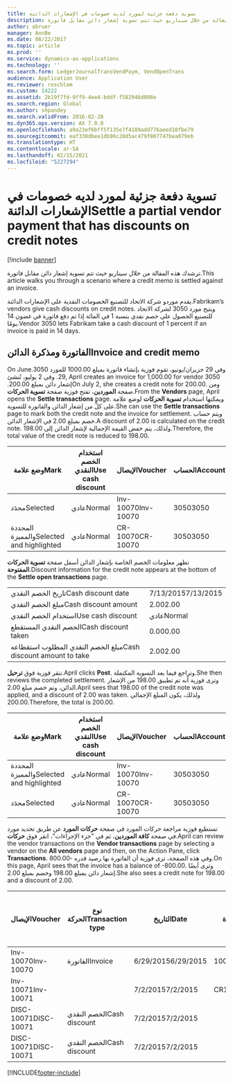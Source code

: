 ```yaml
---
title: تسوية دفعة جزئية لمورد لديه خصومات في الإشعارات الدائنة
description: ترشدك هذه المقالة من خلال سيناريو حيث تتم تسوية إشعار دائن مقابل فاتورة.
author: abruer
manager: AnnBe
ms.date: 08/22/2017
ms.topic: article
ms.prod: ''
ms.service: dynamics-ax-applications
ms.technology: ''
ms.search.form: LedgerJournalTransVendPaym, VendOpenTrans
audience: Application User
ms.reviewer: roschlom
ms.custom: 14222
ms.assetid: 2b19f7fd-9ff9-4ee4-bddf-f582946d008e
ms.search.region: Global
ms.author: shpandey
ms.search.validFrom: 2016-02-28
ms.dyn365.ops.version: AX 7.0.0
ms.openlocfilehash: a9a23ef6bff5f135e7f4189add776aeed18fbe79
ms.sourcegitcommit: eaf330dbee1db96c20d5ac479f007747bea079eb
ms.translationtype: HT
ms.contentlocale: ar-SA
ms.lasthandoff: 02/15/2021
ms.locfileid: "5227294"
---
```

# <a name="settle-a-partial-vendor-payment-that-has-discounts-on-credit-notes"></a><span data-ttu-id="bb035-103">تسوية دفعة جزئية لمورد لديه خصومات في الإشعارات الدائنة</span><span class="sxs-lookup"><span data-stu-id="bb035-103">Settle a partial vendor payment that has discounts on credit notes</span></span>

[!include [banner](../includes/banner.md)]

<span data-ttu-id="bb035-104">ترشدك هذه المقالة من خلال سيناريو حيث تتم تسوية إشعار دائن مقابل فاتورة.</span><span class="sxs-lookup"><span data-stu-id="bb035-104">This article walks you through a scenario where a credit memo is settled against an invoice.</span></span>

<span data-ttu-id="bb035-105">يقدم موردو شركة الاتحاد للتصنيع الخصومات النقدية على الإشعارات الدائنة.</span><span class="sxs-lookup"><span data-stu-id="bb035-105">Fabrikam’s vendors give cash discounts on credit notes.</span></span> <span data-ttu-id="bb035-106">ويتيح مورد 3050 لشركة الاتحاد للتصنيع الحصول على خصم نقدي بنسبة 1 في المائة إذا تم دفع فاتورة في غضون 14 يومًا.</span><span class="sxs-lookup"><span data-stu-id="bb035-106">Vendor 3050 lets Fabrikam take a cash discount of 1 percent if an invoice is paid in 14 days.</span></span>

## <a name="invoice-and-credit-memo"></a><span data-ttu-id="bb035-107">الفاتورة ومذكرة الدائن</span><span class="sxs-lookup"><span data-stu-id="bb035-107">Invoice and credit memo</span></span>
<span data-ttu-id="bb035-108">‏‫وفي 29 حزيران/يونيو، تقوم فوزية بإنشاء فاتورة بمبلغ 1000.00 للمورد 3050.</span><span class="sxs-lookup"><span data-stu-id="bb035-108">On June 29, April creates an invoice for 1,000.00 for vendor 3050.</span></span> <span data-ttu-id="bb035-109">وفي 2 يوليو، تُنشئ إشعار دائن بمبلغ 200.00.‬</span><span class="sxs-lookup"><span data-stu-id="bb035-109">On July 2, she creates a credit note for 200.00.</span></span> <span data-ttu-id="bb035-110">ومن صفحة **الموردين**، تفتح فوزية صفحة **تسوية الحركات**.</span><span class="sxs-lookup"><span data-stu-id="bb035-110">From the **Vendors** page, April opens the **Settle transactions** page.</span></span> <span data-ttu-id="bb035-111">ويمكنها استخدام **تسوية الحركات** لوضع علامة على كلٍّ من إشعار الدائن والفاتورة للتسوية.</span><span class="sxs-lookup"><span data-stu-id="bb035-111">She can use the **Settle transactions** page to mark both the credit note and the invoice for settlement.</span></span> <span data-ttu-id="bb035-112">ويتم حساب خصم بمبلغ 2.00 في الإشعار الدائن.</span><span class="sxs-lookup"><span data-stu-id="bb035-112">A discount of 2.00 is calculated on the credit note.</span></span> <span data-ttu-id="bb035-113">ولذلك، يتم خفض القيمة الإجمالية لإشعار الدائن إلى 198.00.</span><span class="sxs-lookup"><span data-stu-id="bb035-113">Therefore, the total value of the credit note is reduced to 198.00.</span></span>

| <span data-ttu-id="bb035-114">وضع علامة</span><span class="sxs-lookup"><span data-stu-id="bb035-114">Mark</span></span>                     | <span data-ttu-id="bb035-115">استخدام الخصم النقدي</span><span class="sxs-lookup"><span data-stu-id="bb035-115">Use cash discount</span></span> | <span data-ttu-id="bb035-116">الإيصال</span><span class="sxs-lookup"><span data-stu-id="bb035-116">Voucher</span></span>   | <span data-ttu-id="bb035-117">الحساب</span><span class="sxs-lookup"><span data-stu-id="bb035-117">Account</span></span> | <span data-ttu-id="bb035-118">التاريخ</span><span class="sxs-lookup"><span data-stu-id="bb035-118">Date</span></span>      | <span data-ttu-id="bb035-119">تاريخ الاستحقاق</span><span class="sxs-lookup"><span data-stu-id="bb035-119">Due date</span></span>  | <span data-ttu-id="bb035-120">الفاتورة</span><span class="sxs-lookup"><span data-stu-id="bb035-120">Invoice</span></span> | <span data-ttu-id="bb035-121">المبلغ بعملة الحركة</span><span class="sxs-lookup"><span data-stu-id="bb035-121">Amount in transaction currency</span></span> | <span data-ttu-id="bb035-122">عملة</span><span class="sxs-lookup"><span data-stu-id="bb035-122">Currency</span></span> | <span data-ttu-id="bb035-123">المبلغ المراد تسويته</span><span class="sxs-lookup"><span data-stu-id="bb035-123">Amount to settle</span></span> |
|--------------------------|-------------------|-----------|---------|-----------|-----------|---------|--------------------------------|----------|------------------|
| <span data-ttu-id="bb035-124">محدَد</span><span class="sxs-lookup"><span data-stu-id="bb035-124">Selected</span></span>                 | <span data-ttu-id="bb035-125">عادي</span><span class="sxs-lookup"><span data-stu-id="bb035-125">Normal</span></span>            | <span data-ttu-id="bb035-126">Inv-10070</span><span class="sxs-lookup"><span data-stu-id="bb035-126">Inv-10070</span></span> | <span data-ttu-id="bb035-127">3050</span><span class="sxs-lookup"><span data-stu-id="bb035-127">3050</span></span>    | <span data-ttu-id="bb035-128">6/29/2015</span><span class="sxs-lookup"><span data-stu-id="bb035-128">6/29/2015</span></span> | <span data-ttu-id="bb035-129">7/29/2015</span><span class="sxs-lookup"><span data-stu-id="bb035-129">7/29/2015</span></span> | <span data-ttu-id="bb035-130">10070</span><span class="sxs-lookup"><span data-stu-id="bb035-130">10070</span></span>   | <span data-ttu-id="bb035-131">-1000.00</span><span class="sxs-lookup"><span data-stu-id="bb035-131">-1,000.00</span></span>                      | <span data-ttu-id="bb035-132">دولار أمريكي</span><span class="sxs-lookup"><span data-stu-id="bb035-132">USD</span></span>      | <span data-ttu-id="bb035-133">-990.00</span><span class="sxs-lookup"><span data-stu-id="bb035-133">-990.00</span></span>          |
| <span data-ttu-id="bb035-134">المحددة والمميزة</span><span class="sxs-lookup"><span data-stu-id="bb035-134">Selected and highlighted</span></span> | <span data-ttu-id="bb035-135">عادي</span><span class="sxs-lookup"><span data-stu-id="bb035-135">Normal</span></span>            | <span data-ttu-id="bb035-136">CR-10070</span><span class="sxs-lookup"><span data-stu-id="bb035-136">CR-10070</span></span>  | <span data-ttu-id="bb035-137">3050</span><span class="sxs-lookup"><span data-stu-id="bb035-137">3050</span></span>    | <span data-ttu-id="bb035-138">7/2/2015</span><span class="sxs-lookup"><span data-stu-id="bb035-138">7/2/2015</span></span>  | <span data-ttu-id="bb035-139">7/29/2015</span><span class="sxs-lookup"><span data-stu-id="bb035-139">7/29/2015</span></span> |         | <span data-ttu-id="bb035-140">200.00</span><span class="sxs-lookup"><span data-stu-id="bb035-140">200.00</span></span>                         | <span data-ttu-id="bb035-141">دولار أمريكي</span><span class="sxs-lookup"><span data-stu-id="bb035-141">USD</span></span>      | <span data-ttu-id="bb035-142">198.00</span><span class="sxs-lookup"><span data-stu-id="bb035-142">198.00</span></span>           |

<span data-ttu-id="bb035-143">تظهر معلومات الخصم الخاصة بإشعار الدائن أسفل صفحة **تسوية الحركات المفتوحة**.</span><span class="sxs-lookup"><span data-stu-id="bb035-143">Discount information for the credit note appears at the bottom of the **Settle open transactions** page.</span></span>

|                              |           |
|------------------------------|-----------|
| <span data-ttu-id="bb035-144">تاريخ الخصم النقدي</span><span class="sxs-lookup"><span data-stu-id="bb035-144">Cash discount date</span></span>           | <span data-ttu-id="bb035-145">7/13/2015</span><span class="sxs-lookup"><span data-stu-id="bb035-145">7/13/2015</span></span> |
| <span data-ttu-id="bb035-146">مبلغ الخصم النقدي</span><span class="sxs-lookup"><span data-stu-id="bb035-146">Cash discount amount</span></span>         | <span data-ttu-id="bb035-147">2.00</span><span class="sxs-lookup"><span data-stu-id="bb035-147">2.00</span></span>      |
| <span data-ttu-id="bb035-148">استخدام الخصم النقدي</span><span class="sxs-lookup"><span data-stu-id="bb035-148">Use cash discount</span></span>            | <span data-ttu-id="bb035-149">عادي</span><span class="sxs-lookup"><span data-stu-id="bb035-149">Normal</span></span>    |
| <span data-ttu-id="bb035-150">الخصم النقدي المستقطع</span><span class="sxs-lookup"><span data-stu-id="bb035-150">Cash discount taken</span></span>          | <span data-ttu-id="bb035-151">0.00</span><span class="sxs-lookup"><span data-stu-id="bb035-151">0.00</span></span>      |
| <span data-ttu-id="bb035-152">مبلغ الخصم النقدي المطلوب استقطاعه</span><span class="sxs-lookup"><span data-stu-id="bb035-152">Cash discount amount to take</span></span> | <span data-ttu-id="bb035-153">2.00</span><span class="sxs-lookup"><span data-stu-id="bb035-153">2.00</span></span>      |

<span data-ttu-id="bb035-154">تنقر فوزية فوق **ترحيل**.</span><span class="sxs-lookup"><span data-stu-id="bb035-154">April clicks **Post**.</span></span> <span data-ttu-id="bb035-155">وتراجع فيما بعد التسوية المكتملة.</span><span class="sxs-lookup"><span data-stu-id="bb035-155">She then reviews the completed settlement.</span></span> <span data-ttu-id="bb035-156">وترى فوزية أنه تم تطبيق 198.00 من الإشعار الدائن، وتم خصم مبلغ 2.00.</span><span class="sxs-lookup"><span data-stu-id="bb035-156">April sees that 198.00 of the credit note was applied, and a discount of 2.00 was taken.</span></span> <span data-ttu-id="bb035-157">ولذلك، يكون المبلغ الإجمالي 200.00.</span><span class="sxs-lookup"><span data-stu-id="bb035-157">Therefore, the total is 200.00.</span></span>

| <span data-ttu-id="bb035-158">وضع علامة</span><span class="sxs-lookup"><span data-stu-id="bb035-158">Mark</span></span>                     | <span data-ttu-id="bb035-159">استخدام الخصم النقدي</span><span class="sxs-lookup"><span data-stu-id="bb035-159">Use cash discount</span></span> | <span data-ttu-id="bb035-160">الإيصال</span><span class="sxs-lookup"><span data-stu-id="bb035-160">Voucher</span></span>   | <span data-ttu-id="bb035-161">الحساب</span><span class="sxs-lookup"><span data-stu-id="bb035-161">Account</span></span> | <span data-ttu-id="bb035-162">التاريخ</span><span class="sxs-lookup"><span data-stu-id="bb035-162">Date</span></span>      | <span data-ttu-id="bb035-163">تاريخ الاستحقاق</span><span class="sxs-lookup"><span data-stu-id="bb035-163">Due date</span></span>  | <span data-ttu-id="bb035-164">الفاتورة</span><span class="sxs-lookup"><span data-stu-id="bb035-164">Invoice</span></span>  | <span data-ttu-id="bb035-165">المبلغ بعملة الحركة</span><span class="sxs-lookup"><span data-stu-id="bb035-165">Amount in transaction currency</span></span> | <span data-ttu-id="bb035-166">عملة</span><span class="sxs-lookup"><span data-stu-id="bb035-166">Currency</span></span> | <span data-ttu-id="bb035-167">المبلغ المراد تسويته</span><span class="sxs-lookup"><span data-stu-id="bb035-167">Amount to settle</span></span> |
|--------------------------|-------------------|-----------|---------|-----------|-----------|----------|--------------------------------|----------|------------------|
| <span data-ttu-id="bb035-168">المحددة والمميزة</span><span class="sxs-lookup"><span data-stu-id="bb035-168">Selected and highlighted</span></span> | <span data-ttu-id="bb035-169">عادي</span><span class="sxs-lookup"><span data-stu-id="bb035-169">Normal</span></span>            | <span data-ttu-id="bb035-170">Inv-10070</span><span class="sxs-lookup"><span data-stu-id="bb035-170">Inv-10070</span></span> | <span data-ttu-id="bb035-171">3050</span><span class="sxs-lookup"><span data-stu-id="bb035-171">3050</span></span>    | <span data-ttu-id="bb035-172">6/29/2015</span><span class="sxs-lookup"><span data-stu-id="bb035-172">6/29/2015</span></span> | <span data-ttu-id="bb035-173">7/29/2015</span><span class="sxs-lookup"><span data-stu-id="bb035-173">7/29/2015</span></span> | <span data-ttu-id="bb035-174">10070</span><span class="sxs-lookup"><span data-stu-id="bb035-174">10070</span></span>    | <span data-ttu-id="bb035-175">-1000.00</span><span class="sxs-lookup"><span data-stu-id="bb035-175">-1,000.00</span></span>                      | <span data-ttu-id="bb035-176">دولار أمريكي</span><span class="sxs-lookup"><span data-stu-id="bb035-176">USD</span></span>      | <span data-ttu-id="bb035-177">-200.00</span><span class="sxs-lookup"><span data-stu-id="bb035-177">-200.00</span></span>          |
| <span data-ttu-id="bb035-178">محدَد</span><span class="sxs-lookup"><span data-stu-id="bb035-178">Selected</span></span>                 | <span data-ttu-id="bb035-179">عادي</span><span class="sxs-lookup"><span data-stu-id="bb035-179">Normal</span></span>            | <span data-ttu-id="bb035-180">CR-10070</span><span class="sxs-lookup"><span data-stu-id="bb035-180">CR-10070</span></span>  | <span data-ttu-id="bb035-181">3050</span><span class="sxs-lookup"><span data-stu-id="bb035-181">3050</span></span>    | <span data-ttu-id="bb035-182">7/2/2015</span><span class="sxs-lookup"><span data-stu-id="bb035-182">7/2/2015</span></span>  | <span data-ttu-id="bb035-183">7/29/2015</span><span class="sxs-lookup"><span data-stu-id="bb035-183">7/29/2015</span></span> | <span data-ttu-id="bb035-184">CR-10070</span><span class="sxs-lookup"><span data-stu-id="bb035-184">CR-10070</span></span> | <span data-ttu-id="bb035-185">200.00</span><span class="sxs-lookup"><span data-stu-id="bb035-185">200.00</span></span>                         | <span data-ttu-id="bb035-186">دولار أمريكي</span><span class="sxs-lookup"><span data-stu-id="bb035-186">USD</span></span>      | <span data-ttu-id="bb035-187">198.00</span><span class="sxs-lookup"><span data-stu-id="bb035-187">198.00</span></span>           |

<span data-ttu-id="bb035-188">تستطيع فوزية مراجعة حركات المورد في صفحة **حركات المورد** عن طريق تحديد مورد في صفحة **كافة الموردين**، ثم في "جزء الإجراءات"، انقر فوق **حركات**.</span><span class="sxs-lookup"><span data-stu-id="bb035-188">April can review the vendor transactions on the **Vendor transactions** page by selecting a vendor on the **All vendors** page and then, on the Action Pane, click **Transactions**.</span></span> <span data-ttu-id="bb035-189">وفي هذه الصفحة، ترى فوزية أن الفاتورة بها رصيد قدره -800.00.</span><span class="sxs-lookup"><span data-stu-id="bb035-189">On this page, April sees that the invoice has a balance of -800.00.</span></span> <span data-ttu-id="bb035-190">وترى أيضًا إشعار دائن بمبلغ 198.00 وخصم بمبلغ 2.00.</span><span class="sxs-lookup"><span data-stu-id="bb035-190">She also sees a credit note for 198.00 and a discount of 2.00.</span></span>

| <span data-ttu-id="bb035-191">الإيصال</span><span class="sxs-lookup"><span data-stu-id="bb035-191">Voucher</span></span>    | <span data-ttu-id="bb035-192">نوع الحركة</span><span class="sxs-lookup"><span data-stu-id="bb035-192">Transaction type</span></span> | <span data-ttu-id="bb035-193">التاريخ</span><span class="sxs-lookup"><span data-stu-id="bb035-193">Date</span></span>      | <span data-ttu-id="bb035-194">الفاتورة</span><span class="sxs-lookup"><span data-stu-id="bb035-194">Invoice</span></span> | <span data-ttu-id="bb035-195">المبلغ في خصم بعملة الحركة</span><span class="sxs-lookup"><span data-stu-id="bb035-195">Amount in transaction currency debit</span></span> | <span data-ttu-id="bb035-196">المبلغ في الائتمان بعملة الحركة</span><span class="sxs-lookup"><span data-stu-id="bb035-196">Amount in transaction currency credit</span></span> | <span data-ttu-id="bb035-197">الرصيد</span><span class="sxs-lookup"><span data-stu-id="bb035-197">Balance</span></span> | <span data-ttu-id="bb035-198">عملة</span><span class="sxs-lookup"><span data-stu-id="bb035-198">Currency</span></span> |
|------------|------------------|-----------|---------|--------------------------------------|---------------------------------------|---------|----------|
| <span data-ttu-id="bb035-199">Inv-10070</span><span class="sxs-lookup"><span data-stu-id="bb035-199">Inv-10070</span></span>  | <span data-ttu-id="bb035-200">الفاتورة</span><span class="sxs-lookup"><span data-stu-id="bb035-200">Invoice</span></span>          | <span data-ttu-id="bb035-201">6/29/2015</span><span class="sxs-lookup"><span data-stu-id="bb035-201">6/29/2015</span></span> | <span data-ttu-id="bb035-202">10070</span><span class="sxs-lookup"><span data-stu-id="bb035-202">10070</span></span>   |                                      | <span data-ttu-id="bb035-203">1000.00</span><span class="sxs-lookup"><span data-stu-id="bb035-203">1,000.00</span></span>                              | <span data-ttu-id="bb035-204">-800.00</span><span class="sxs-lookup"><span data-stu-id="bb035-204">-800.00</span></span> | <span data-ttu-id="bb035-205">دولار أمريكي</span><span class="sxs-lookup"><span data-stu-id="bb035-205">USD</span></span>      |
| <span data-ttu-id="bb035-206">Inv-10071</span><span class="sxs-lookup"><span data-stu-id="bb035-206">Inv-10071</span></span>  |                  | <span data-ttu-id="bb035-207">7/2/2015</span><span class="sxs-lookup"><span data-stu-id="bb035-207">7/2/2015</span></span>  | <span data-ttu-id="bb035-208">CR10071</span><span class="sxs-lookup"><span data-stu-id="bb035-208">CR10071</span></span> | <span data-ttu-id="bb035-209">200.00</span><span class="sxs-lookup"><span data-stu-id="bb035-209">200.00</span></span>                               |                                       | <span data-ttu-id="bb035-210">0.00</span><span class="sxs-lookup"><span data-stu-id="bb035-210">0.00</span></span>    | <span data-ttu-id="bb035-211">دولار أمريكي</span><span class="sxs-lookup"><span data-stu-id="bb035-211">USD</span></span>      |
| <span data-ttu-id="bb035-212">DISC-10071</span><span class="sxs-lookup"><span data-stu-id="bb035-212">DISC-10071</span></span> |  <span data-ttu-id="bb035-213">الخصم النقدي</span><span class="sxs-lookup"><span data-stu-id="bb035-213">Cash discount</span></span>   | <span data-ttu-id="bb035-214">7/2/2015</span><span class="sxs-lookup"><span data-stu-id="bb035-214">7/2/2015</span></span>  |         | <span data-ttu-id="bb035-215">2.00</span><span class="sxs-lookup"><span data-stu-id="bb035-215">2.00</span></span>                                 |                                       | <span data-ttu-id="bb035-216">0.00</span><span class="sxs-lookup"><span data-stu-id="bb035-216">0.00</span></span>    | <span data-ttu-id="bb035-217">دولار أمريكي</span><span class="sxs-lookup"><span data-stu-id="bb035-217">USD</span></span>      |
| <span data-ttu-id="bb035-218">DISC-10071</span><span class="sxs-lookup"><span data-stu-id="bb035-218">DISC-10071</span></span> |  <span data-ttu-id="bb035-219">الخصم النقدي</span><span class="sxs-lookup"><span data-stu-id="bb035-219">Cash discount</span></span>   | <span data-ttu-id="bb035-220">7/2/2015</span><span class="sxs-lookup"><span data-stu-id="bb035-220">7/2/2015</span></span>  |         |                                      | <span data-ttu-id="bb035-221">2.00</span><span class="sxs-lookup"><span data-stu-id="bb035-221">2.00</span></span>                                  | <span data-ttu-id="bb035-222">0.00</span><span class="sxs-lookup"><span data-stu-id="bb035-222">0.00</span></span>    | <span data-ttu-id="bb035-223">دولار أمريكي</span><span class="sxs-lookup"><span data-stu-id="bb035-223">USD</span></span>      |







[!INCLUDE[footer-include](../../includes/footer-banner.md)]